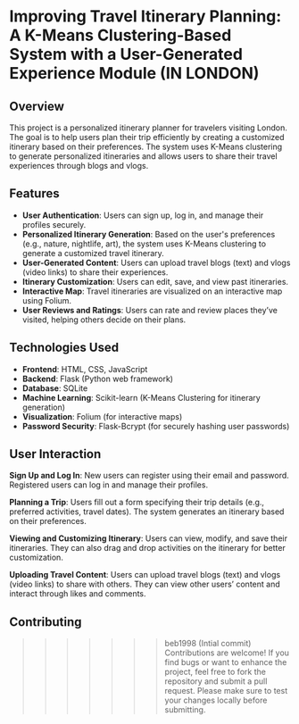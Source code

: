 
# Improving Travel Itinerary Planning: A K-Means Clustering-Based System with a User-Generated Experience Module (IN LONDON)

## Overview
This project is a personalized itinerary planner for travelers visiting London. The goal is to help users plan their trip efficiently by creating a customized itinerary based on their preferences. The system uses K-Means clustering to generate personalized itineraries and allows users to share their travel experiences through blogs and vlogs.

## Features
- **User Authentication**: Users can sign up, log in, and manage their profiles securely.
- **Personalized Itinerary Generation**: Based on the user's preferences (e.g., nature, nightlife, art), the system uses K-Means clustering to generate a customized travel itinerary.
- **User-Generated Content**: Users can upload travel blogs (text) and vlogs (video links) to share their experiences.
- **Itinerary Customization**: Users can edit, save, and view past itineraries.
- **Interactive Map**: Travel itineraries are visualized on an interactive map using Folium.
- **User Reviews and Ratings**: Users can rate and review places they’ve visited, helping others decide on their plans.

## Technologies Used
- **Frontend**: HTML, CSS, JavaScript
- **Backend**: Flask (Python web framework)
- **Database**: SQLite
- **Machine Learning**: Scikit-learn (K-Means Clustering for itinerary generation)
- **Visualization**: Folium (for interactive maps)
- **Password Security**: Flask-Bcrypt (for securely hashing user passwords)
## User Interaction
**Sign Up and Log In**:
New users can register using their email and password.
Registered users can log in and manage their profiles.

**Planning a Trip**:
Users fill out a form specifying their trip details (e.g., preferred activities, travel dates).
The system generates an itinerary based on their preferences.

**Viewing and Customizing Itinerary**:
Users can view, modify, and save their itineraries.
They can also drag and drop activities on the itinerary for better customization.

**Uploading Travel Content**:
Users can upload travel blogs (text) and vlogs (video links) to share with others.
They can view other users’ content and interact through likes and comments.

## Contributing
>>>>>>> beb1998 (Intial commit)
Contributions are welcome! If you find bugs or want to enhance the project, feel free to fork the repository and submit a pull request. Please make sure to test your changes locally before submitting.